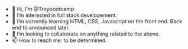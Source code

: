 - 👋 Hi, I’m @Troybootcamp
- 👀 I’m interested in full stack developement.
- 🌱 I’m currently learning HTML, CSS, Javascript on the front end. Back end to announced later.
- 💞️ I’m looking to collaborate on anything related to the above.
- 📫 How to reach me: to be determined.

<!---
Troybootcamp/Troybootcamp is a ✨ special ✨ repository because its `README.md` (this file) appears on your GitHub profile.
You can click the Preview link to take a look at your changes.
--->
